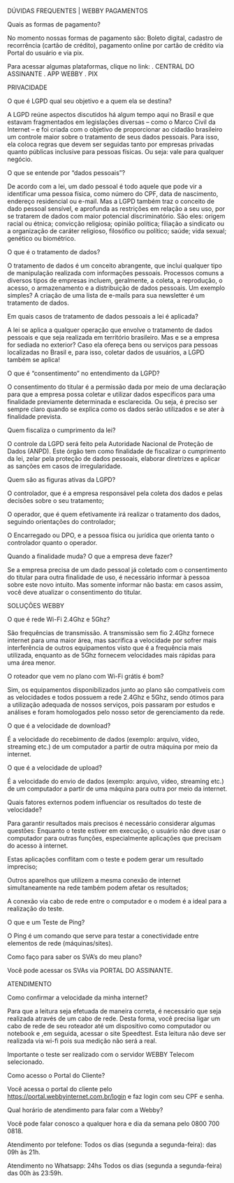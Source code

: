 DÚVIDAS FREQUENTES | WEBBY
PAGAMENTOS

Quais as formas de pagamento?

No momento nossas formas de pagamento são: Boleto digital, cadastro de recorrência (cartão de crédito), pagamento online por cartão de crédito via Portal do usuário e via pix.

Para acessar algumas plataformas, clique no link:
. CENTRAL DO ASSINANTE
. APP WEBBY
. PIX

PRIVACIDADE

O que é LGPD qual seu objetivo e a quem ela se destina?

A LGPD reúne aspectos discutidos há algum tempo aqui no Brasil e que estavam fragmentados em legislações diversas – como o Marco Civil da Internet – e foi criada com o objetivo de proporcionar ao cidadão brasileiro um controle maior sobre o tratamento de seus dados pessoais. Para isso, ela coloca regras que devem ser seguidas tanto por empresas privadas quanto públicas inclusive para pessoas físicas. Ou seja: vale para qualquer negócio.


O que se entende por “dados pessoais”?

De acordo com a lei, um dado pessoal é todo aquele que pode vir a identificar uma pessoa física, como número do CPF, data de nascimento, endereço residencial ou e-mail. Mas a LGPD também traz o conceito de dado pessoal sensível, e aprofunda as restrições em relação a seu uso, por se tratarem de dados com maior potencial discriminatório. São eles: origem racial ou étnica; convicção religiosa; opinião política; filiação a sindicato ou a organização de caráter religioso, filosófico ou político; saúde; vida sexual; genético ou biométrico.


O que é o tratamento de dados?

O tratamento de dados é um conceito abrangente, que inclui qualquer tipo de manipulação realizada com informações pessoais. Processos comuns a diversos tipos de empresas incluem, geralmente, a coleta, a reprodução, o acesso, o armazenamento e a distribuição de dados pessoais. Um exemplo simples? A criação de uma lista de e-mails para sua newsletter é um tratamento de dados.


Em quais casos de tratamento de dados pessoais a lei é aplicada?

A lei se aplica a qualquer operação que envolve o tratamento de dados pessoais e que seja realizada em território brasileiro. Mas e se a empresa for sediada no exterior? Caso ela ofereça bens ou serviços para pessoas localizadas no Brasil e, para isso, coletar dados de usuários, a LGPD também se aplica!


O que é “consentimento” no entendimento da LGPD?

O consentimento do titular é a permissão dada por meio de uma declaração para que a empresa possa coletar e utilizar dados específicos para uma finalidade previamente determinada e esclarecida. Ou seja, é preciso ser sempre claro quando se explica como os dados serão utilizados e se ater à finalidade prevista.


Quem fiscaliza o cumprimento da lei?

O controle da LGPD será feito pela Autoridade Nacional de Proteção de Dados (ANPD). Este órgão tem como finalidade de fiscalizar o cumprimento da lei, zelar pela proteção de dados pessoais, elaborar diretrizes e aplicar as sanções em casos de irregularidade.


Quem são as figuras ativas da LGPD?

O controlador, que é a empresa responsável pela coleta dos dados e pelas decisões sobre o seu tratamento;

O operador, que é quem efetivamente irá realizar o tratamento dos dados, seguindo orientações do controlador;

O Encarregado ou DPO, e a pessoa física ou jurídica que orienta tanto o controlador quanto o operador.


Quando a finalidade muda? O que a empresa deve fazer?

Se a empresa precisa de um dado pessoal já coletado com o consentimento do titular para outra finalidade de uso, é necessário informar à pessoa sobre este novo intuito. Mas somente informar não basta: em casos assim, você deve atualizar o consentimento do titular.

SOLUÇÕES WEBBY

O que é rede Wi-Fi 2.4Ghz e 5Ghz?

São frequências de transmissão. A transmissão sem fio 2.4Ghz fornece internet para uma maior área, mas sacrifica a velocidade por sofrer mais interferência de outros equipamentos visto que é a frequência mais utilizada, enquanto as de 5Ghz fornecem velocidades mais rápidas para uma área menor.


O roteador que vem no plano com Wi-Fi grátis é bom?

Sim, os equipamentos disponibilizados junto ao plano são compatíveis com as velocidades e todos possuem a rede 2.4Ghz e 5Ghz, sendo ótimos para a utilização adequada de nossos serviços, pois passaram por estudos e análises e foram homologados pelo nosso setor de gerenciamento da rede.


O que é a velocidade de download?

É a velocidade do recebimento de dados (exemplo: arquivo, vídeo, streaming etc.) de um computador a partir de outra máquina por meio da internet.


O que é a velocidade de upload?

É a velocidade do envio de dados (exemplo: arquivo, vídeo, streaming etc.) de um computador a partir de uma máquina para outra por meio da internet.


Quais fatores externos podem influenciar os resultados do teste de velocidade?

Para garantir resultados mais precisos é necessário considerar algumas questões: Enquanto o teste estiver em execução, o usuário não deve usar o computador para outras funções, especialmente aplicações que precisam do acesso à internet.

Estas aplicações conflitam com o teste e podem gerar um resultado impreciso;

Outros aparelhos que utilizem a mesma conexão de internet simultaneamente na rede também podem afetar os resultados;

A conexão via cabo de rede entre o computador e o modem é a ideal para a realização do teste.


O que e um Teste de Ping?

O Ping é um comando que serve para testar a conectividade entre elementos de rede (máquinas/sites).


Como faço para saber os SVA’s do meu plano?

Você pode acessar os SVAs via PORTAL DO ASSINANTE.

ATENDIMENTO

Como confirmar a velocidade da minha internet?

Para que a leitura seja efetuada de maneira correta, é necessário que seja realizada através de um cabo de rede. Desta forma, você precisa ligar um cabo de rede de seu roteador até um dispositivo como computador ou notebook e ,em seguida, acessar o site Speedtest. Esta leitura não deve ser realizada via wi-fi pois sua medição não será a real.

Importante o teste ser realizado com o servidor WEBBY Telecom selecionado.


Como acesso o Portal do Cliente?

Você acessa o portal do cliente pelo https://portal.webbyinternet.com.br/login e faz login com seu CPF e senha.


Qual horário de atendimento para falar com a Webby?

Você pode falar conosco a qualquer hora e dia da semana pelo 0800 700 0818.

Atendimento por telefone: Todos os dias (segunda a segunda-feira): das 09h às 21h.

Atendimento no Whatsapp: 24hs Todos os dias (segunda a segunda-feira) das 00h às 23:59h.
